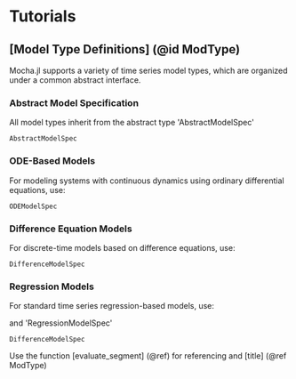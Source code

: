 # Tutorials


## [Model Type Definitions] (@id ModType)

Mocha.jl supports a variety of time series model types, which are organized under a common abstract interface.

### Abstract Model Specification

All model types inherit from the abstract type 'AbstractModelSpec'

```@docs; canonical=false
AbstractModelSpec
```

### ODE-Based Models
For modeling systems with continuous dynamics using ordinary differential equations, use:

```@docs; canonical=false
ODEModelSpec
```
### Difference Equation Models
For discrete-time models based on difference equations, use:

```docs; canonical=false
DifferenceModelSpec
```
### Regression Models
For standard time series regression-based models, use:

and 'RegressionModelSpec' 
```docs; canonical=false
DifferenceModelSpec
```

Use the function [evaluate_segment] (@ref) for referencing and [title] (@ref ModType)